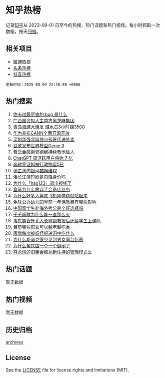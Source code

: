 # 知乎热榜

记录[知乎](https://www.zhihu.com/)从 2023-09-01 日至今的热搜、热门话题和热门视频。每小时抓取一次数据，按天[归档](archives)。

## 相关项目

- [微博热榜](https://github.com/hotarchive/weibo)
- [头条热榜](https://github.com/hotarchive/toutiao)
- [抖音热榜](https://github.com/hotarchive/douyin)


`更新时间：2025-08-09 22:10:58 +0800`

## 热门搜索

1. [你卡过最厉害的 bug 是什么](https://www.zhihu.com/search?q=%E4%BD%A0%E5%8D%A1%E8%BF%87%E6%9C%80%E5%8E%89%E5%AE%B3%E7%9A%84%20bug%20%E6%98%AF%E4%BB%80%E4%B9%88)
1. [广西国资拟入主南方黑芝麻集团](https://www.zhihu.com/search?q=%E5%B9%BF%E8%A5%BF%E5%9B%BD%E8%B5%84%E6%8B%9F%E5%85%A5%E4%B8%BB%E5%8D%97%E6%96%B9%E9%BB%91%E8%8A%9D%E9%BA%BB%E9%9B%86%E5%9B%A2)
1. [青岛海螺大爆发 潜水员3小时赚3500](https://www.zhihu.com/search?q=%E9%9D%92%E5%B2%9B%E6%B5%B7%E8%9E%BA%E5%A4%A7%E7%88%86%E5%8F%91%20%E6%BD%9C%E6%B0%B4%E5%91%983%E5%B0%8F%E6%97%B6%E8%B5%9A3500)
1. [华为宣布CANN全面开源开放](https://www.zhihu.com/search?q=%E5%8D%8E%E4%B8%BA%E5%AE%A3%E5%B8%83CANN%E5%85%A8%E9%9D%A2%E5%BC%80%E6%BA%90%E5%BC%80%E6%94%BE)
1. [深圳华强北叫停小孩哥代送外卖](https://www.zhihu.com/search?q=%E6%B7%B1%E5%9C%B3%E5%8D%8E%E5%BC%BA%E5%8C%97%E5%8F%AB%E5%81%9C%E5%B0%8F%E5%AD%A9%E5%93%A5%E4%BB%A3%E9%80%81%E5%A4%96%E5%8D%96)
1. [谷歌发布世界模型Genie 3](https://www.zhihu.com/search?q=%E8%B0%B7%E6%AD%8C%E5%8F%91%E5%B8%83%E4%B8%96%E7%95%8C%E6%A8%A1%E5%9E%8BGenie%203)
1. [曹云金感谢郭德纲持续教他做人](https://www.zhihu.com/search?q=%E6%9B%B9%E4%BA%91%E9%87%91%E6%84%9F%E8%B0%A2%E9%83%AD%E5%BE%B7%E7%BA%B2%E6%8C%81%E7%BB%AD%E6%95%99%E4%BB%96%E5%81%9A%E4%BA%BA)
1. [ChatGPT 周活跃用户将达 7 亿](https://www.zhihu.com/search?q=ChatGPT%20%E5%91%A8%E6%B4%BB%E8%B7%83%E7%94%A8%E6%88%B7%E5%B0%86%E8%BE%BE%207%20%E4%BA%BF)
1. [奔驰亮证姐被行政拘留5日](https://www.zhihu.com/search?q=%E5%A5%94%E9%A9%B0%E4%BA%AE%E8%AF%81%E5%A7%90%E8%A2%AB%E8%A1%8C%E6%94%BF%E6%8B%98%E7%95%995%E6%97%A5)
1. [张芷溪向银河酷娱维权](https://www.zhihu.com/search?q=%E5%BC%A0%E8%8A%B7%E6%BA%AA%E5%90%91%E9%93%B6%E6%B2%B3%E9%85%B7%E5%A8%B1%E7%BB%B4%E6%9D%83)
1. [潘长江演短剧是自降身价吗](https://www.zhihu.com/search?q=%E6%BD%98%E9%95%BF%E6%B1%9F%E6%BC%94%E7%9F%AD%E5%89%A7%E6%98%AF%E8%87%AA%E9%99%8D%E8%BA%AB%E4%BB%B7%E5%90%97)
1. [为什么「hao123」退出视线了](https://www.zhihu.com/search?q=%E4%B8%BA%E4%BB%80%E4%B9%88%E3%80%8Chao123%E3%80%8D%E9%80%80%E5%87%BA%E8%A7%86%E7%BA%BF%E4%BA%86)
1. [盒马为什么放弃了会员店业务](https://www.zhihu.com/search?q=%E7%9B%92%E9%A9%AC%E4%B8%BA%E4%BB%80%E4%B9%88%E6%94%BE%E5%BC%83%E4%BA%86%E4%BC%9A%E5%91%98%E5%BA%97%E4%B8%9A%E5%8A%A1)
1. [为什么好多人喜欢飞机刚停稳就站起来](https://www.zhihu.com/search?q=%E4%B8%BA%E4%BB%80%E4%B9%88%E5%A5%BD%E5%A4%9A%E4%BA%BA%E5%96%9C%E6%AC%A2%E9%A3%9E%E6%9C%BA%E5%88%9A%E5%81%9C%E7%A8%B3%E5%B0%B1%E7%AB%99%E8%B5%B7%E6%9D%A5)
1. [免除公办幼儿园学前一年保教费有哪些影响](https://www.zhihu.com/search?q=%E5%85%8D%E9%99%A4%E5%85%AC%E5%8A%9E%E5%B9%BC%E5%84%BF%E5%9B%AD%E5%AD%A6%E5%89%8D%E4%B8%80%E5%B9%B4%E4%BF%9D%E6%95%99%E8%B4%B9%E6%9C%89%E5%93%AA%E4%BA%9B%E5%BD%B1%E5%93%8D)
1. [中国留学生赴海外考公是个好选择吗](https://www.zhihu.com/search?q=%E4%B8%AD%E5%9B%BD%E7%95%99%E5%AD%A6%E7%94%9F%E8%B5%B4%E6%B5%B7%E5%A4%96%E8%80%83%E5%85%AC%E6%98%AF%E4%B8%AA%E5%A5%BD%E9%80%89%E6%8B%A9%E5%90%97)
1. [千千阙歌为什么能一直那么火](https://www.zhihu.com/search?q=%E5%8D%83%E5%8D%83%E9%98%99%E6%AD%8C%E4%B8%BA%E4%BB%80%E4%B9%88%E8%83%BD%E4%B8%80%E7%9B%B4%E9%82%A3%E4%B9%88%E7%81%AB)
1. [韦东奕晋升北大长聘副教授后还给学生上课吗](https://www.zhihu.com/search?q=%E9%9F%A6%E4%B8%9C%E5%A5%95%E6%99%8B%E5%8D%87%E5%8C%97%E5%A4%A7%E9%95%BF%E8%81%98%E5%89%AF%E6%95%99%E6%8E%88%E5%90%8E%E8%BF%98%E7%BB%99%E5%AD%A6%E7%94%9F%E4%B8%8A%E8%AF%BE%E5%90%97)
1. [目前哪些职业可以越老越吃香](https://www.zhihu.com/search?q=%E7%9B%AE%E5%89%8D%E5%93%AA%E4%BA%9B%E8%81%8C%E4%B8%9A%E5%8F%AF%E4%BB%A5%E8%B6%8A%E8%80%81%E8%B6%8A%E5%90%83%E9%A6%99)
1. [唐僧每次被妖怪抓进洞中吃什么](https://www.zhihu.com/search?q=%E5%94%90%E5%83%A7%E6%AF%8F%E6%AC%A1%E8%A2%AB%E5%A6%96%E6%80%AA%E6%8A%93%E8%BF%9B%E6%B4%9E%E4%B8%AD%E5%90%83%E4%BB%80%E4%B9%88)
1. [为什么斯诺克很少见到男女同台比赛](https://www.zhihu.com/search?q=%E4%B8%BA%E4%BB%80%E4%B9%88%E6%96%AF%E8%AF%BA%E5%85%8B%E5%BE%88%E5%B0%91%E8%A7%81%E5%88%B0%E7%94%B7%E5%A5%B3%E5%90%8C%E5%8F%B0%E6%AF%94%E8%B5%9B)
1. [为什么餐饮店一个一个倒闭了](https://www.zhihu.com/search?q=%E4%B8%BA%E4%BB%80%E4%B9%88%E9%A4%90%E9%A5%AE%E5%BA%97%E4%B8%80%E4%B8%AA%E4%B8%80%E4%B8%AA%E5%80%92%E9%97%AD%E4%BA%86)
1. [释永信的旧臣会服从新住持的管理模式么](https://www.zhihu.com/search?q=%E9%87%8A%E6%B0%B8%E4%BF%A1%E7%9A%84%E6%97%A7%E8%87%A3%E4%BC%9A%E6%9C%8D%E4%BB%8E%E6%96%B0%E4%BD%8F%E6%8C%81%E7%9A%84%E7%AE%A1%E7%90%86%E6%A8%A1%E5%BC%8F%E4%B9%88)

## 热门话题

暂无数据

## 热门视频

暂无数据

## 历史归档

[archives](archives)

## License

See the [LICENSE](LICENSE) file for license rights and limitations (MIT).
